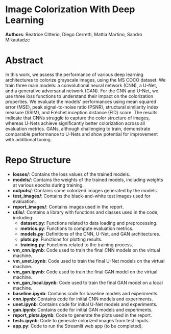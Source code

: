 # Image Colorization With Deep Learning

**Authors**: Beatrice Citterio, Diego Cerretti, Mattia Martino, Sandro Mikautadze

# Abstract 
In this work, we assess the performance of various deep learning architectures to colorize grayscale images, using the MS COCO dataset. We train three main models: a convolutional neural network (CNN), a U-Net, and a generative adversarial network (GAN). For the CNN and U-Net, we use three loss functions to understand their impact on the colorization properties. We evaluate the models' performances using mean squared error (MSE), peak signal-to-noise ratio (PSNR), structural similarity index measure (SSIM), and Fréchet inception distance (FID) score. The results indicate that CNNs struggle to capture the color structure of images, whereas U-Nets achieve significantly better colorization across all evaluation metrics. GANs, although challenging to train, demonstrate comparable performance to U-Nets and show potential for improvement with additional tuning. 

# Repo Structure

- **losses/**: Contains the loss values of the trained models.
- **models/**: Contains the weights of the trained models, including weights at various epochs during training.
- **outputs/**: Contains some colorized images generated by the models.
- **test_images/**: Contains the black-and-white test images used for evaluation.
- **report_images/**: Contains images used in the report.
- **utils/**: Contains a library with functions and classes used in the code, including:
  - **dataset.py**: Functions related to data loading and preprocessing.
  - **metrics.py**: Functions to compute evaluation metrics.
  - **models.py**: Definitions of the CNN, U-Net, and GAN architectures.
  - **plots.py**: Functions for plotting results.
  - **training.py**: Functions related to the training process.
- **vm_cnn.ipynb**: Code used to train the final CNN models on the virtual machine.
- **vm_unet.ipynb**: Code used to train the final U-Net models on the virtual machine.
- **vm_gan.ipynb**: Code used to train the final GAN model on the virtual machine.
- **vm_gan_local.ipynb**: Code used to train the final GAN model on a local machine.
- **baseline.ipynb**: Contains code for baseline models and experiments.
- **cnn.ipynb**: Contains code for initial CNN models and experiments.
- **unet.ipynb**: Contains code for initial U-Net models and experiments.
- **gan.ipynb**: Contains code for initial GAN models and experiments.
- **report_plots.ipynb**: Code to generate the plots used in the report.
- **tests.ipynb**: Code to generate colorized images from test inputs.
- **app.py**: Code to run the Streamlit web app (to be completed).
